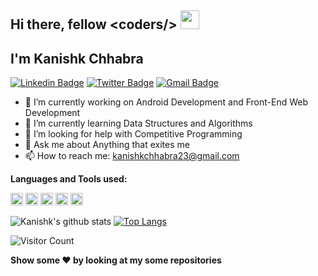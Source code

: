 <h2>Hi there, fellow &#60coders/&#62  <img src="https://raw.githubusercontent.com/MartinHeinz/MartinHeinz/master/wave.gif" width="30px"> </h2>

<h2>I'm Kanishk Chhabra </h2>

[![Linkedin Badge](https://img.shields.io/badge/-KanishkChhabra-blue?style=social&logo=Linkedin&logoColor=blue&link=https://www.linkedin.com/in/kanishk-chhabra-07a456140/)](https://www.linkedin.com/in/kanishk-chhabra-07a456140/)
[![Twitter Badge](https://img.shields.io/badge/-@mrkc2303-1ca0f1?style=social&logo=twitter&logoColor=blue&link=https://twitter.com/mrkc2303)](https://twitter.com/mrkc2303)
[![Gmail Badge](https://img.shields.io/badge/-GMail-c14438?style=social&logo=Gmail&logoColor=red&link=mailto:kanishkchhabra23@gmail.com)](mailto:kanishkchhabra23@gmail.com)

- 🔭 I’m currently working on Android Development and Front-End Web Development
- 🌱 I’m currently learning Data Structures and Algorithms
- 🤔 I’m looking for help with Competitive Programming
- 💬 Ask me about Anything that exites me
- 📫 How to reach me: kanishkchhabra23@gmail.com

<strong>Languages and Tools used: </strong>

<code><img height="20" src="https://html5hive.org/wp-content/uploads/2014/06/js_800x800-619x619.jpg.webp"></code>
<code><img height="20" src="https://cdn.freebiesupply.com/logos/large/2x/kotlin-1-logo-png-transparent.png"></code>
<code><img height="20" src="https://upload.wikimedia.org/wikipedia/commons/1/18/ISO_C%2B%2B_Logo.svg"></code>
<code><img height="20" src="https://upload.wikimedia.org/wikipedia/en/3/30/Java_programming_language_logo.svg"></code>
<code><img height="20" src="https://1.bp.blogspot.com/-LgTa-xDiknI/X4EflN56boI/AAAAAAAAPuk/24YyKnqiGkwRS9-_9suPKkfsAwO4wHYEgCLcBGAsYHQ/s0/image9.png"></code>
           
![Kanishk's github stats](https://github-readme-stats.vercel.app/api?username=mrkc2303)
[![Top Langs](https://github-readme-stats.vercel.app/api/top-langs/?username=mrkc2303)](https://github.com/mrkc2303/github-readme-stats)

![Visitor Count](https://profile-counter.glitch.me/mrkc2303/count.svg)

<strong>Show some :heart: by looking at my some repositories</strong>

